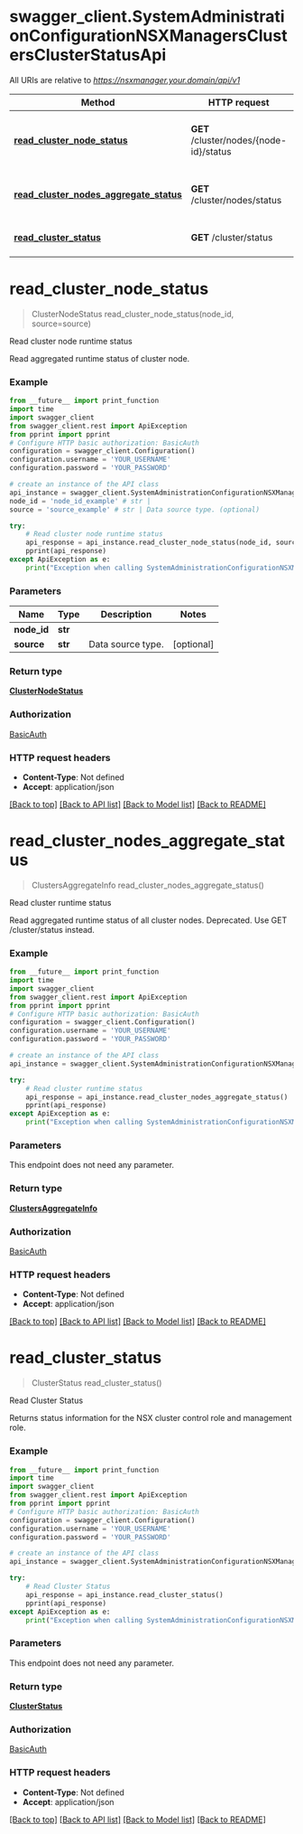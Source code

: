 # swagger_client.SystemAdministrationConfigurationNSXManagersClustersClusterStatusApi

All URIs are relative to *https://nsxmanager.your.domain/api/v1*

Method | HTTP request | Description
------------- | ------------- | -------------
[**read_cluster_node_status**](SystemAdministrationConfigurationNSXManagersClustersClusterStatusApi.md#read_cluster_node_status) | **GET** /cluster/nodes/{node-id}/status | Read cluster node runtime status
[**read_cluster_nodes_aggregate_status**](SystemAdministrationConfigurationNSXManagersClustersClusterStatusApi.md#read_cluster_nodes_aggregate_status) | **GET** /cluster/nodes/status | Read cluster runtime status
[**read_cluster_status**](SystemAdministrationConfigurationNSXManagersClustersClusterStatusApi.md#read_cluster_status) | **GET** /cluster/status | Read Cluster Status

# **read_cluster_node_status**
> ClusterNodeStatus read_cluster_node_status(node_id, source=source)

Read cluster node runtime status

Read aggregated runtime status of cluster node. 

### Example
```python
from __future__ import print_function
import time
import swagger_client
from swagger_client.rest import ApiException
from pprint import pprint
# Configure HTTP basic authorization: BasicAuth
configuration = swagger_client.Configuration()
configuration.username = 'YOUR_USERNAME'
configuration.password = 'YOUR_PASSWORD'

# create an instance of the API class
api_instance = swagger_client.SystemAdministrationConfigurationNSXManagersClustersClusterStatusApi(swagger_client.ApiClient(configuration))
node_id = 'node_id_example' # str | 
source = 'source_example' # str | Data source type. (optional)

try:
    # Read cluster node runtime status
    api_response = api_instance.read_cluster_node_status(node_id, source=source)
    pprint(api_response)
except ApiException as e:
    print("Exception when calling SystemAdministrationConfigurationNSXManagersClustersClusterStatusApi->read_cluster_node_status: %s\n" % e)
```

### Parameters

Name | Type | Description  | Notes
------------- | ------------- | ------------- | -------------
 **node_id** | **str**|  | 
 **source** | **str**| Data source type. | [optional] 

### Return type

[**ClusterNodeStatus**](ClusterNodeStatus.md)

### Authorization

[BasicAuth](../README.md#BasicAuth)

### HTTP request headers

 - **Content-Type**: Not defined
 - **Accept**: application/json

[[Back to top]](#) [[Back to API list]](../README.md#documentation-for-api-endpoints) [[Back to Model list]](../README.md#documentation-for-models) [[Back to README]](../README.md)

# **read_cluster_nodes_aggregate_status**
> ClustersAggregateInfo read_cluster_nodes_aggregate_status()

Read cluster runtime status

Read aggregated runtime status of all cluster nodes. Deprecated. Use GET /cluster/status instead. 

### Example
```python
from __future__ import print_function
import time
import swagger_client
from swagger_client.rest import ApiException
from pprint import pprint
# Configure HTTP basic authorization: BasicAuth
configuration = swagger_client.Configuration()
configuration.username = 'YOUR_USERNAME'
configuration.password = 'YOUR_PASSWORD'

# create an instance of the API class
api_instance = swagger_client.SystemAdministrationConfigurationNSXManagersClustersClusterStatusApi(swagger_client.ApiClient(configuration))

try:
    # Read cluster runtime status
    api_response = api_instance.read_cluster_nodes_aggregate_status()
    pprint(api_response)
except ApiException as e:
    print("Exception when calling SystemAdministrationConfigurationNSXManagersClustersClusterStatusApi->read_cluster_nodes_aggregate_status: %s\n" % e)
```

### Parameters
This endpoint does not need any parameter.

### Return type

[**ClustersAggregateInfo**](ClustersAggregateInfo.md)

### Authorization

[BasicAuth](../README.md#BasicAuth)

### HTTP request headers

 - **Content-Type**: Not defined
 - **Accept**: application/json

[[Back to top]](#) [[Back to API list]](../README.md#documentation-for-api-endpoints) [[Back to Model list]](../README.md#documentation-for-models) [[Back to README]](../README.md)

# **read_cluster_status**
> ClusterStatus read_cluster_status()

Read Cluster Status

Returns status information for the NSX cluster control role and management role. 

### Example
```python
from __future__ import print_function
import time
import swagger_client
from swagger_client.rest import ApiException
from pprint import pprint
# Configure HTTP basic authorization: BasicAuth
configuration = swagger_client.Configuration()
configuration.username = 'YOUR_USERNAME'
configuration.password = 'YOUR_PASSWORD'

# create an instance of the API class
api_instance = swagger_client.SystemAdministrationConfigurationNSXManagersClustersClusterStatusApi(swagger_client.ApiClient(configuration))

try:
    # Read Cluster Status
    api_response = api_instance.read_cluster_status()
    pprint(api_response)
except ApiException as e:
    print("Exception when calling SystemAdministrationConfigurationNSXManagersClustersClusterStatusApi->read_cluster_status: %s\n" % e)
```

### Parameters
This endpoint does not need any parameter.

### Return type

[**ClusterStatus**](ClusterStatus.md)

### Authorization

[BasicAuth](../README.md#BasicAuth)

### HTTP request headers

 - **Content-Type**: Not defined
 - **Accept**: application/json

[[Back to top]](#) [[Back to API list]](../README.md#documentation-for-api-endpoints) [[Back to Model list]](../README.md#documentation-for-models) [[Back to README]](../README.md)

